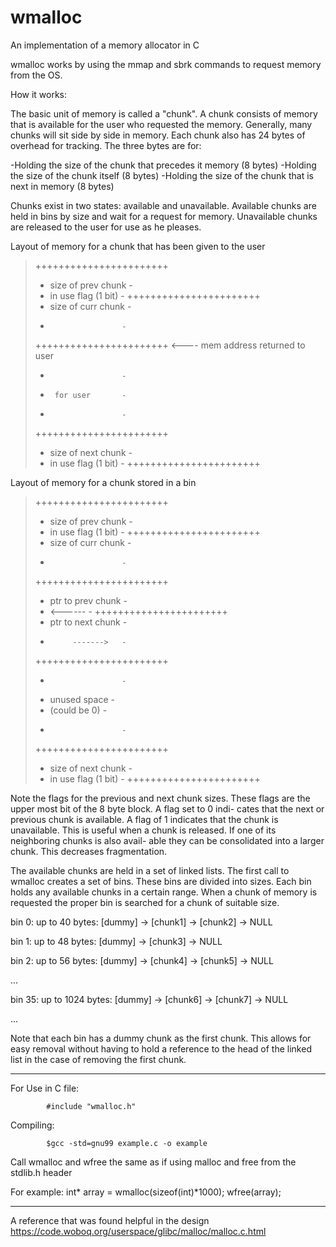 # wmalloc
An implementation of a memory allocator in C

  wmalloc works by using the mmap and sbrk commands to request memory
  from the OS.

  How it works:

  The basic unit of memory is called a "chunk". A chunk consists of
  memory that is available for the user who requested the memory.
  Generally, many chunks will sit side by side in memory. Each chunk 
  also has 24 bytes of overhead for tracking. The three bytes are for:


  -Holding the size of the chunk that precedes it memory (8 bytes)
  -Holding the size of the chunk itself (8 bytes)
  -Holding the size of the chunk that is next in memory (8 bytes)


  Chunks exist in two states: available and unavailable.
  Available chunks are held in bins by size and wait for a request for
  memory. Unavailable chunks are released to the user for use as he 
  pleases.

   Layout of memory for a chunk that has been given to the user

   >+++++++++++++++++++++++
   >- size of prev chunk  -
   >- in use flag (1 bit) -
   >+++++++++++++++++++++++
   >- size of curr chunk  -
   >-                     -
   >+++++++++++++++++++++++ <---- mem address returned to user
   >-                     -
   >-      for user       -
   >-                     -
   >+++++++++++++++++++++++
   >- size of next chunk  -
   >- in use flag (1 bit) -
   >+++++++++++++++++++++++



   Layout of memory for a chunk stored in a bin

   >+++++++++++++++++++++++
   >- size of prev chunk  -
   >- in use flag (1 bit) -
   >+++++++++++++++++++++++
   >- size of curr chunk  -
   >-                     -
   >+++++++++++++++++++++++
   >-  ptr to prev chunk  -
   >-    <------          -
   >+++++++++++++++++++++++
   >-  ptr to next chunk  -
   >-          ------->   -
   >+++++++++++++++++++++++
   >-                     -
   >-    unused space     -
   >-    (could be 0)     -
   >-                     -
   >+++++++++++++++++++++++
   >- size of next chunk  -
   >- in use flag (1 bit) -
   >+++++++++++++++++++++++


   Note the flags for the previous and next chunk sizes. These flags
   are the upper most bit of the 8 byte block. A flag set to 0 indi-
   cates that the next or previous chunk is available. A flag of 1
   indicates that the chunk is unavailable. This is useful when a
   chunk is released. If one of its neighboring chunks is also avail-
   able they can be consolidated into a larger chunk. This decreases
   fragmentation.


   The available chunks are held in a set of linked lists. The first 
   call to wmalloc creates a set of bins. These bins are divided into
   sizes. Each bin holds any available chunks in a certain range. When
   a chunk of memory is requested the proper bin is searched for a 
   chunk of suitable size.

   bin 0: up to 40 bytes: [dummy] -> [chunk1] -> [chunk2] -> NULL
   
   bin 1: up to 48 bytes: [dummy] -> [chunk3] ->  NULL
   
   bin 2: up to 56 bytes: [dummy] -> [chunk4] -> [chunk5] -> NULL

   ...

   bin 35: up to 1024 bytes: [dummy] -> [chunk6] -> [chunk7] -> NULL

   ...

   Note that each bin has a dummy chunk as the first chunk. This 
   allows for easy removal without having to hold a reference to the
   head of the linked list in the case of removing the first chunk.

---------------------------------------------------------------------

   For Use in C file:

            #include "wmalloc.h" 

   Compiling:

            $gcc -std=gnu99 example.c -o example

  Call wmalloc and wfree the same as if using malloc and free from the
  stdlib.h header

  For example:   int* array = wmalloc(sizeof(int)*1000);
                 wfree(array);

----------------------------------------------------------------------

  A reference that was found helpful in the design
  https://code.woboq.org/userspace/glibc/malloc/malloc.c.html


